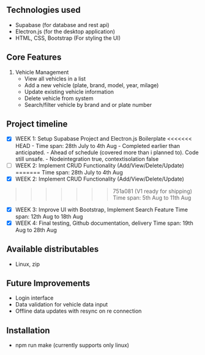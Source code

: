 ## Technologies used
- Supabase (for database and rest api)
- Electron.js (for the desktop application)
- HTML, CSS, Bootstrap (For styling the UI)

## Core Features
1. Vehicle Management
   - View all vehicles in a list
   - Add a new vehicle (plate, brand, model, year, milage)
   - Update existing vehicle information
   - Delete vehicle from system
   - Search/filter vehicle by brand and or plate number


## Project timeline
- [x] WEEK 1: Setup Supabase Project and Electron.js Boilerplate
<<<<<<< HEAD
      - Time span: 28th July to 4th Aug
      - Completed earlier than anticipated.
      - Ahead of schedule (covered more than i planned to). Code still unsafe.
      - Nodeintegration true, contextisolation false
- [ ] WEEK 2: Implement CRUD Functionality (Add/View/Delete/Update)
=======
      Time span: 28th July to 4th Aug
- [x] WEEK 2: Implement CRUD Functionality (Add/View/Delete/Update)
>>>>>>> 751a081 (V1 ready for shipping)
      Time span: 5th Aug to 11th Aug
- [x] WEEK 3: Improve UI with Bootstrap, Implement Search Feature
      Time span: 12th Aug to 18th Aug
- [x] WEEK 4: Final testing, Github documentation, delivery
      Time span: 19th Aug to 28th Aug

## Available distributables
- Linux, zip

## Future Improvements
- Login interface
- Data validation for vehicle data input
- Offline data updates with resync on re connection

## Installation
- npm run make (currently supports only linux)
